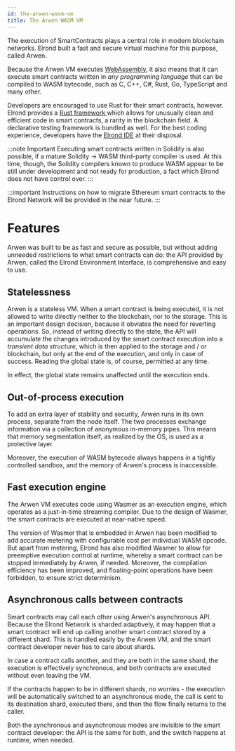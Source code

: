 ```yaml
---
id: the-arwen-wasm-vm
title: The Arwen WASM VM
---
```


The execution of SmartContracts plays a central role in modern blockchain networks. Elrond built a fast and secure virtual machine for this purpose, called Arwen.

Because the Arwen VM executes [WebAssembly](https://en.wikipedia.org/wiki/WebAssembly), it also means that it can execute smart contracts written in _any programming language_ that can be compiled to WASM bytecode, such as C, C++, C#, Rust, Go, TypeScript and many other.

Developers are encouraged to use Rust for their smart contracts, however. Elrond provides a [Rust framework ](https://github.com/ElrondNetwork/elrond-wasm-rs)which allows for unusually clean and efficient code in smart contracts, a rarity in the blockchain field. A declarative testing framework is bundled as well. For the best coding experience, developers have the [Elrond IDE](https://marketplace.visualstudio.com/items?itemName=Elrond.vscode-elrond-ide) at their disposal.

:::note Important
Executing smart contracts written in Solidity is also possible, if a mature Solidity → WASM third-party compiler is used. At this time, though, the Solidity compilers known to produce WASM appear to be still under development and not ready for production, a fact which Elrond does not have control over.
:::

:::important
Instructions on how to migrate Ethereum smart contracts to the Elrond Network will be provided in the near future.
:::

# **Features**

Arwen was built to be as fast and secure as possible, but without adding unneeded restrictions to what smart contracts can do: the API provided by Arwen, called the Elrond Environment Interface, is comprehensive and easy to use.

## **Statelessness**

Arwen is a stateless VM. When a smart contract is being executed, it is not allowed to write directly neither to the blockchain, nor to the storage. This is an important design decision, because it obviates the need for reverting operations. So, instead of writing directly to the state, the API will accumulate the changes introduced by the smart contract execution into a _transient data structure_, which is then applied to the storage and / or blockchain, but only at the end of the execution, and only in case of success. Reading the global state is, of course, permitted at any time.

In effect, the global state remains unaffected until the execution ends.

## **Out-of-process execution**

To add an extra layer of stability and security, Arwen runs in its own process, separate from the node itself. The two processes exchange information via a collection of anonymous in-memory pipes. This means that memory segmentation itself, as realized by the OS, is used as a protective layer.

Moreover, the execution of WASM bytecode always happens in a tightly controlled sandbox, and the memory of Arwen's process is inaccessible.

## **Fast execution engine**

The Arwen VM executes code using Wasmer as an execution engine, which operates as a just-in-time streaming compiler. Due to the design of Wasmer, the smart contracts are executed at near-native speed.

The version of Wasmer that is embedded in Arwen has been modified to add accurate metering with configurable cost per individual WASM opcode. But apart from metering, Elrond has also modified Wasmer to allow for preemptive execution control at runtime, whereby a smart contract can be stopped immediately by Arwen, if needed. Moreover, the compilation efficiency has been improved, and floating-point operations have been forbidden, to ensure strict determinism.

## **Asynchronous calls between contracts**

Smart contracts may call each other using Arwen's asynchronous API. Because the Elrond Network is sharded adaptively, it may happen that a smart contract will end up calling another smart contract stored by a different shard. This is handled easily by the Arwen VM, and the smart contract developer never has to care about shards.

In case a contract calls another, and they are both in the same shard, the execution is effectively synchronous, and both contracts are executed without even leaving the VM.

If the contracts happen to be in different shards, no worries - the execution will be automatically switched to an asynchronous mode, the call is sent to its destination shard, executed there, and then the flow finally returns to the caller.

Both the synchronous and asynchronous modes are invisible to the smart contract developer: the API is the same for both, and the switch happens at runtime, when needed.
